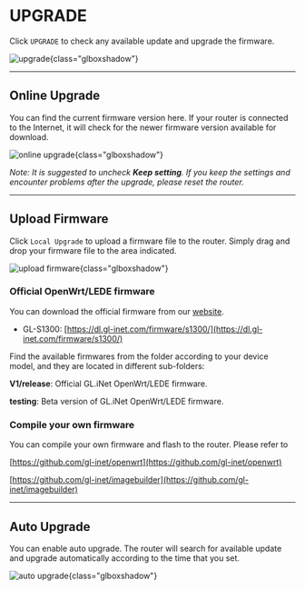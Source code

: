 # UPGRADE

Click `UPGRADE` to check any available update and upgrade the firmware.

![upgrade](https://static.gl-inet.com/docs/en/3/setup/convexa_s/upgrade/firmware.jpg){class="glboxshadow"}



---

## Online Upgrade

You can find the current firmware version here. If your router is connected to the Internet, it will check for the newer firmware version available for download.

![online upgrade](https://static.gl-inet.com/docs/en/3/setup/convexa_s/upgrade/firmware1.jpg){class="glboxshadow"}



*Note: It is suggested to uncheck **Keep setting**. If you keep the settings and encounter problems after the upgrade, please reset the router.*



---

## Upload Firmware

Click `Local Upgrade` to upload a firmware file to the router. Simply drag and drop your firmware file to the area indicated.

![upload firmware](https://static.gl-inet.com/docs/en/3/setup/convexa_s/upgrade/firmware2.jpg){class="glboxshadow"}



### Official OpenWrt/LEDE firmware

You can download the official firmware from our [website](https://dl.gl-inet.com/firmware/). 

- GL-S1300: [https://dl.gl-inet.com/firmware/s1300/](https://dl.gl-inet.com/firmware/s1300/)

Find the available firmwares from the folder according to your device model, and they are located in different sub-folders:

**V1/release**: Official GL.iNet OpenWrt/LEDE firmware.

**testing**: Beta version of GL.iNet OpenWrt/LEDE firmware.



### Compile your own firmware

You can compile your own firmware and flash to the router. Please refer to 

[https://github.com/gl-inet/openwrt](https://github.com/gl-inet/openwrt)

[https://github.com/gl-inet/imagebuilder](https://github.com/gl-inet/imagebuilder)

---

## Auto Upgrade

You can enable auto upgrade. The router will search for available update and upgrade automatically according to the time that you set.

![auto upgrade](https://static.gl-inet.com/docs/en/3/setup/convexa_s/upgrade/firmware3.jpg){class="glboxshadow"}
